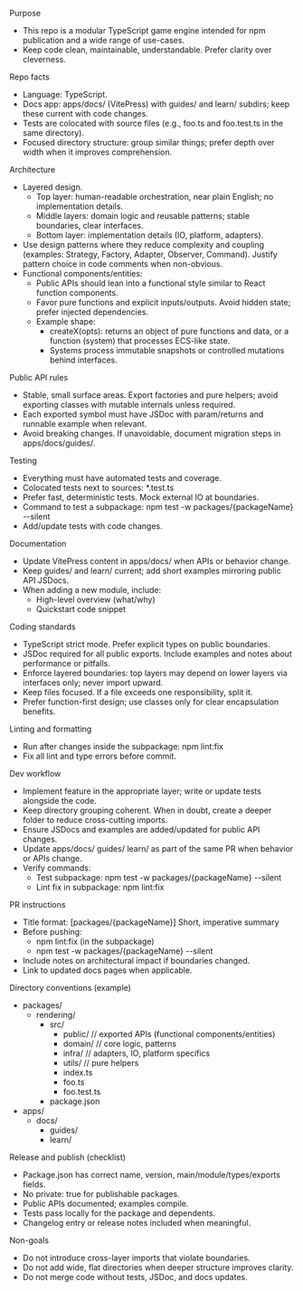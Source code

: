 Purpose
- This repo is a modular TypeScript game engine intended for npm publication and a wide range of use-cases.
- Keep code clean, maintainable, understandable. Prefer clarity over cleverness.

Repo facts
- Language: TypeScript.
- Docs app: apps/docs/ (VitePress) with guides/ and learn/ subdirs; keep these current with code changes.
- Tests are colocated with source files (e.g., foo.ts and foo.test.ts in the same directory).
- Focused directory structure: group similar things; prefer depth over width when it improves comprehension.

Architecture
- Layered design.
  - Top layer: human-readable orchestration, near plain English; no implementation details.
  - Middle layers: domain logic and reusable patterns; stable boundaries, clear interfaces.
  - Bottom layer: implementation details (IO, platform, adapters).
- Use design patterns where they reduce complexity and coupling (examples: Strategy, Factory, Adapter, Observer, Command). Justify pattern choice in code comments when non-obvious.
- Functional components/entities:
  - Public APIs should lean into a functional style similar to React function components.
  - Favor pure functions and explicit inputs/outputs. Avoid hidden state; prefer injected dependencies.
  - Example shape:
    - createX(opts): returns an object of pure functions and data, or a function (system) that processes ECS-like state.
    - Systems process immutable snapshots or controlled mutations behind interfaces.

Public API rules
- Stable, small surface areas. Export factories and pure helpers; avoid exporting classes with mutable internals unless required.
- Each exported symbol must have JSDoc with param/returns and runnable example when relevant.
- Avoid breaking changes. If unavoidable, document migration steps in apps/docs/guides/.

Testing
- Everything must have automated tests and coverage.
- Colocated tests next to sources: *.test.ts
- Prefer fast, deterministic tests. Mock external IO at boundaries.
- Command to test a subpackage:
  npm test -w packages/{packageName} --silent
- Add/update tests with code changes.

Documentation
- Update VitePress content in apps/docs/ when APIs or behavior change.
- Keep guides/ and learn/ current; add short examples mirroring public API JSDocs.
- When adding a new module, include:
  - High-level overview (what/why)
  - Quickstart code snippet

Coding standards
- TypeScript strict mode. Prefer explicit types on public boundaries.
- JSDoc required for all public exports. Include examples and notes about performance or pitfalls.
- Enforce layered boundaries: top layers may depend on lower layers via interfaces only; never import upward.
- Keep files focused. If a file exceeds one responsibility, split it.
- Prefer function-first design; use classes only for clear encapsulation benefits.

Linting and formatting
- Run after changes inside the subpackage:
  npm lint:fix
- Fix all lint and type errors before commit.

Dev workflow
- Implement feature in the appropriate layer; write or update tests alongside the code.
- Keep directory grouping coherent. When in doubt, create a deeper folder to reduce cross-cutting imports.
- Ensure JSDocs and examples are added/updated for public API changes.
- Update apps/docs/ guides/ learn/ as part of the same PR when behavior or APIs change.
- Verify commands:
  - Test subpackage: npm test -w packages/{packageName} --silent
  - Lint fix in subpackage: npm lint:fix

PR instructions
- Title format: [packages/{packageName}] Short, imperative summary
- Before pushing:
  - npm lint:fix (in the subpackage)
  - npm test -w packages/{packageName} --silent
- Include notes on architectural impact if boundaries changed.
- Link to updated docs pages when applicable.

Directory conventions (example)
- packages/
  - rendering/
    - src/
      - public/        // exported APIs (functional components/entities)
      - domain/        // core logic, patterns
      - infra/         // adapters, IO, platform specifics
      - utils/         // pure helpers
      - index.ts
      - foo.ts
      - foo.test.ts
    - package.json
- apps/
  - docs/
    - guides/
    - learn/

Release and publish (checklist)
- Package.json has correct name, version, main/module/types/exports fields.
- No private: true for publishable packages.
- Public APIs documented; examples compile.
- Tests pass locally for the package and dependents.
- Changelog entry or release notes included when meaningful.

Non-goals
- Do not introduce cross-layer imports that violate boundaries.
- Do not add wide, flat directories when deeper structure improves clarity.
- Do not merge code without tests, JSDoc, and docs updates.

